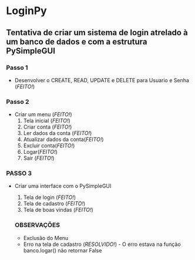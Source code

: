 # LoginPy
## Tentativa de criar um sistema de login atrelado à um banco de dados e com a estrutura PySimpleGUI

### Passo 1
* Desenvolver o CREATE, READ, UPDATE e DELETE para Usuario e Senha (*FEITO!*)  

### Passo 2
* Criar um menu (*FEITO!*)  
  1. Tela inicial (*FEITO!*)  
  2. Criar conta (*FEITO!*)  
  3. Ler dados da conta (*FEITO!*)  
  4. Atualizar dados da conta(*FEITO!*)  
  5. Excluir conta(*FEITO!*)  
  6. Logar(*FEITO!*)  
  7. Sair (*FEITO!*)  

### PASSO 3
* Criar uma interface com o PySimpleGUI
  1. Tela de login (*FEITO!*)  
  2. Tela de cadastro (*FEITO!*)  
  3. Tela de boas vindas (*FEITO!*)  

  ### OBSERVAÇÕES
  * Exclusão do Menu  
  * Erro na tela de cadastro (*RESOLVIDO!*) - O erro estava na função banco.logar() não retornar False
